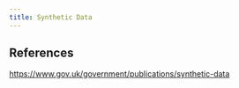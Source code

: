 ```yaml
---
title: Synthetic Data
---
```



## References

<https://www.gov.uk/government/publications/synthetic-data>